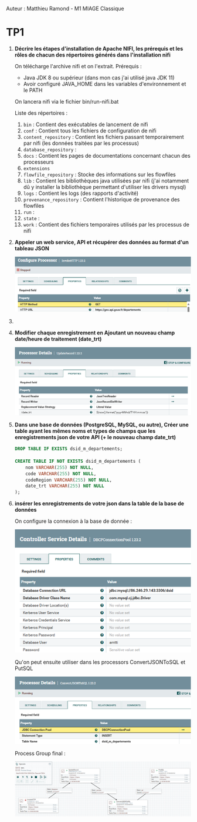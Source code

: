 Auteur : Matthieu Ramond - M1 MIAGE Classique

# TP1

1. **Décrire les étapes d'installation de Apache NIFI, les prérequis et les rôles de chacun des répertoires générés dans l'installation nifi**
   
    On télécharge l'archive nifi et on l'extrait.
    Prérequis :
    - Java JDK 8 ou supérieur (dans mon cas j'ai utilisé java JDK 11)
    - Avoir configuré JAVA_HOME dans les variables d'environnement et le PATH

    On lancera nifi via le fichier bin/run-nifi.bat

    Liste des répertoires :
    1. `bin` : Contient des exécutables de lancement de nifi
    2. `conf` : Contient tous les fichiers de configuration de nifi
    3. `content_repository` : Contient les fichiers passant temporairement par nifi (les données traitées par les processus)
    4. `database_repository` :
    5. `docs` : Contient les pages de documentations concernant chacun des processeurs
    6. `extensions`
    7. `flowfile_repository` : Stocke des informations sur les flowfiles
    8. `lib` : Contient les bibliothèques java utilisées par nifi (j'ai notamment dû y installer la bibliothèque permettant d'utiliser les drivers mysql)
    9. `logs` : Contient les logs (des rapports d'activité)
    10. `provenance_repository` : Contient l'historique de provenance des flowfiles
    11. `run` :
    12. `state` : 
    13. `work` : Contient des fichiers temporaires utilisés par les processus de nifi

2. **Appeler un web service, API et récupérer des données au format d'un tableau JSON**
   
    ![alt text](images/TP1-0.png)

3. 
4. **Modifier chaque enregistrement en Ajoutant un nouveau champ date/heure de traitement (date_trt)**

    ![alt text](images/TP1-1.png)

5. **Dans une base de données (PostgreSQL, MySQL, ou autre), Créer une table ayant les mêmes noms et types de champs que les enregistrements json de votre API (+ le nouveau champ date_trt)**

    ```SQL
    DROP TABLE IF EXISTS dsid_m_departements;

    CREATE TABLE IF NOT EXISTS dsid_m_departements (
        nom VARCHAR(255) NOT NULL,
        code VARCHAR(255) NOT NULL,
        codeRegion VARCHAR(255) NOT NULL,
        date_trt VARCHAR(255) NOT NULL
    );
    ```

6.  **insérer les enregistrements de votre json dans la table de la base de données**
   
    On configure la connexion à la base de donnée :

    ![alt text](images/TP1-2.png)
    
    Qu'on peut ensuite utiliser dans les processors ConvertJSONToSQL et PutSQL
    
    ![alt text](images/TP1-3.png)

    Process Group final :

    ![alt text](images/TP1-4.png)

